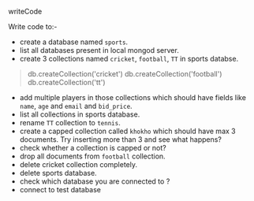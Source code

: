 writeCode

Write code to:-

- create a database named `sports`.
- list all databases present in local mongod server.
- create 3 collections named `cricket`, `football`, `TT`
 in sports databse.
 > db.createCollection('cricket') 
 > db.createCollection('football')
 > db.createCollection('tt')
- add multiple players in those collections which should have fields like `name`, `age` and `email` and `bid_price`.
- list all collections in sports database.
- rename `TT` collection to `tennis`.
- create a capped collection called `khokho` which should have max 3 documents.
  Try inserting more than 3 and see what happens?
- check whether a collection is capped or not?
- drop all documents from `football` collection.
- delete cricket collection completely.
- delete sports database.
- check which database you are connected to ?
- connect to test database
